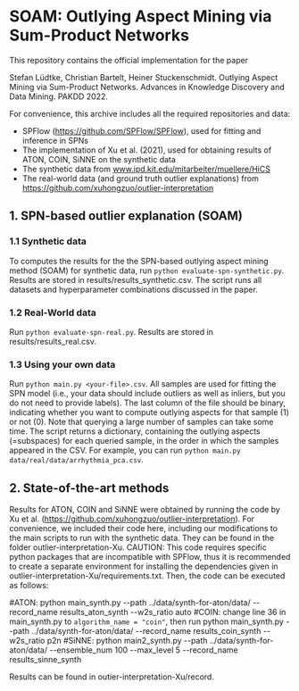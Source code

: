 # SOAM: Outlying Aspect Mining via Sum-Product Networks


This repository contains the official implementation for the paper

Stefan Lüdtke, Christian Bartelt, Heiner Stuckenschmidt. Outlying Aspect Mining via Sum-Product Networks. Advances in Knowledge Discovery and Data Mining. PAKDD 2022.

For convenience, this archive includes all the required repositories and data:
* SPFlow (https://github.com/SPFlow/SPFlow), used for fitting and inference in SPNs
* The implementation of Xu et al. (2021), used for obtaining results of ATON, COIN, SiNNE on the synthetic data
* The synthetic data from www.ipd.kit.edu/mitarbeiter/muellere/HiCS
* The real-world data (and ground truth outlier explanations) from https://github.com/xuhongzuo/outlier-interpretation



## 1. SPN-based outlier explanation (SOAM)


### 1.1 Synthetic data
To computes the results for the the SPN-based outlying aspect mining method (SOAM) for synthetic data, run `python evaluate-spn-synthetic.py`. Results are stored in results/results_synthetic.csv. The script runs all datasets and hyperparameter combinations discussed in the paper. 

### 1.2 Real-World data
Run `python evaluate-spn-real.py`. Results are stored in results/results_real.csv. 

### 1.3 Using your own data
Run `python main.py <your-file>.csv`. All samples are used for fitting the SPN model (i.e., your data should include outliers as well as inliers, but you do not need to provide labels). The last column of the file should be binary, indicating whether you want to compute outlying aspects for that sample (1) or not (0). Note that querying a large number of samples can take some time. The script returns a dictionary, containing the outlying aspects (=subspaces) for each queried sample, in the order in which the samples appeared in the CSV. For example, you can run `python main.py data/real/data/arrhythmia_pca.csv`.


## 2. State-of-the-art methods


Results for ATON, COIN and SiNNE were obtained by running the code by Xu et al. (https://github.com/xuhongzuo/outlier-interpretation). For convenience, we included their code here, including our modifications to the main scripts to run with the synthetic data. They can be found in the folder outlier-interpretation-Xu. 
CAUTION: This code requires specific python packages that are incompatible with SPFlow, thus it is recommended to create a separate environment for installing the dependencies given in outlier-interpretation-Xu/requirements.txt. Then, the code can be executed as follows:

#ATON: 
python main_synth.py --path ../data/synth-for-aton/data/  --record_name results_aton_synth --w2s_ratio auto
#COIN: change line 36 in main_synth.py to `algorithm_name = "coin"`, then run 
python main_synth.py --path ../data/synth-for-aton/data/  --record_name results_coin_synth --w2s_ratio p2n
#SiNNE:
python main2_synth.py --path ../data/synth-for-aton/data/ --ensemble_num 100 --max_level 5 --record_name results_sinne_synth

Results can be found in outier-interpretation-Xu/record.
